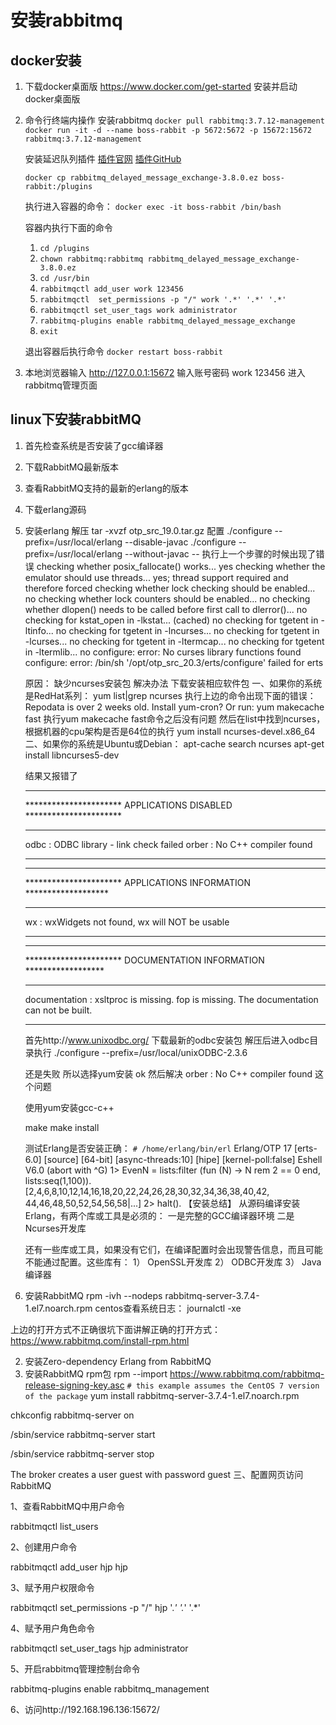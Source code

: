 # 安装rabbitmq

## docker安装

1. 下载docker桌面版
    https://www.docker.com/get-started
    安装并启动docker桌面版

2. 命令行终端内操作
    安装rabbitmq
    `docker pull rabbitmq:3.7.12-management`
    `docker run -it -d --name boss-rabbit -p 5672:5672 -p 15672:15672 rabbitmq:3.7.12-management`

    安装延迟队列插件
    [插件官网]('https://www.rabbitmq.com/community-plugins.html' '')
    [插件GitHub]('https://github.com/rabbitmq/rabbitmq-delayed-message-exchange/releases' '')

    `docker cp rabbitmq_delayed_message_exchange-3.8.0.ez boss-rabbit:/plugins`

    执行进入容器的命令：
    `docker exec -it boss-rabbit /bin/bash`

    容器内执行下面的命令

    1. `cd /plugins`
    2. `chown rabbitmq:rabbitmq rabbitmq_delayed_message_exchange-3.8.0.ez`
    3. `cd /usr/bin`
    4. `rabbitmqctl add_user work 123456`
    5. `rabbitmqctl  set_permissions -p "/" work '.*' '.*' '.*'`
    6. `rabbitmqctl set_user_tags work administrator`
    7. `rabbitmq-plugins enable rabbitmq_delayed_message_exchange`
    8. `exit`
    
    退出容器后执行命令
    `docker restart boss-rabbit`

3. 本地浏览器输入 http://127.0.0.1:15672 输入账号密码 work 123456 进入rabbitmq管理页面



## linux下安装rabbitMQ

1. 首先检查系统是否安装了gcc编译器

2. 下载RabbitMQ最新版本

3. 查看RabbitMQ支持的最新的erlang的版本

4. 下载erlang源码

5. 安装erlang
    解压
    tar -xvzf otp_src_19.0.tar.gz
    配置
    ./configure --prefix=/usr/local/erlang  --disable-javac
    ./configure --prefix=/usr/local/erlang  --without-javac
    -- 执行上一个步骤的时候出现了错误
    checking whether posix_fallocate() works... yes
    checking whether the emulator should use threads... yes; thread support required and therefore forced
    checking whether lock checking should be enabled... no
    checking whether lock counters should be enabled... no
    checking whether dlopen() needs to be called before first call to dlerror()... no
    checking for kstat_open in -lkstat... (cached) no
    checking for tgetent in -ltinfo... no
    checking for tgetent in -lncurses... no
    checking for tgetent in -lcurses... no
    checking for tgetent in -ltermcap... no
    checking for tgetent in -ltermlib... no
    configure: error: No curses library functions found
    configure: error: /bin/sh '/opt/otp_src_20.3/erts/configure' failed for erts
    
    原因：
    缺少ncurses安装包
    解决办法
    下载安装相应软件包
    一、如果你的系统是RedHat系列：
    yum list|grep ncurses
    执行上边的命令出现下面的错误：
    Repodata is over 2 weeks old. Install yum-cron? Or run: yum makecache fast
    执行yum makecache fast命令之后没有问题
    然后在list中找到ncurses，根据机器的cpu架构是否是64位的执行
    yum install ncurses-devel.x86_64
    二、如果你的系统是Ubuntu或Debian：
    apt-cache search ncurses
    apt-get install libncurses5-dev
    
    结果又报错了
    *********************************************************************
    **********************  APPLICATIONS DISABLED  **********************
    *********************************************************************

    odbc           : ODBC library - link check failed
    orber          : No C++ compiler found

    *********************************************************************
    *********************************************************************
    **********************  APPLICATIONS INFORMATION  *******************
    *********************************************************************

    wx             : wxWidgets not found, wx will NOT be usable

    *********************************************************************
    *********************************************************************
    **********************  DOCUMENTATION INFORMATION  ******************
    *********************************************************************

    documentation  : 
                     xsltproc is missing.
                     fop is missing.
                     The documentation can not be built.

    *********************************************************************

    首先http://www.unixodbc.org/ 下载最新的odbc安装包
    解压后进入odbc目录执行
    ./configure --prefix=/usr/local/unixODBC-2.3.6
    
    还是失败 所以选择yum安装
    ok 然后解决
    orber          : No C++ compiler found 这个问题
    
    使用yum安装gcc-c++  
    
    make
    make install
    
    测试Erlang是否安装正确：
    `# /home/erlang/bin/erl`
    Erlang/OTP 17 [erts-6.0] [source] [64-bit] [async-threads:10] [hipe] [kernel-poll:false]
    Eshell V6.0  (abort with ^G)
    1> EvenN = lists:filter (fun (N) -> N rem 2 == 0 end, lists:seq(1,100)).
    [2,4,6,8,10,12,14,16,18,20,22,24,26,28,30,32,34,36,38,40,42,
     44,46,48,50,52,54,56,58|...]
    2> halt().
    【安装总结】
    从源码编译安装Erlang，有两个库或工具是必须的：
    一是完整的GCC编译器环境
    二是Ncurses开发库

    还有一些库或工具，如果没有它们，在编译配置时会出现警告信息，而且可能不能通过配置。这些库有：
    1）  OpenSSL开发库
    2） ODBC开发库
    3） Java编译器
    
5. 安装RabbitMQ
    rpm -ivh --nodeps  rabbitmq-server-3.7.4-1.el7.noarch.rpm
    centos查看系统日志：
    journalctl -xe
    
    
    
上边的打开方式不正确很坑下面讲解正确的打开方式：
https://www.rabbitmq.com/install-rpm.html

2. 安装Zero-dependency Erlang from RabbitMQ 
3. 安装RabbitMQ rpm包
rpm --import https://www.rabbitmq.com/rabbitmq-release-signing-key.asc
`# this example assumes the CentOS 7 version of the package`
yum install rabbitmq-server-3.7.4-1.el7.noarch.rpm

chkconfig rabbitmq-server on

/sbin/service rabbitmq-server start

/sbin/service rabbitmq-server stop

The broker creates a user guest with password guest
三、配置网页访问RabbitMQ

1、查看RabbitMQ中用户命令

rabbitmqctl list_users

2、创建用户命令

 rabbitmqctl add_user hjp hjp

3、赋予用户权限命令

 rabbitmqctl  set_permissions -p "/" hjp '.*' '.*' '.*'

4、赋予用户角色命令

 rabbitmqctl set_user_tags hjp administrator

5、开启rabbitmq管理控制台命令


rabbitmq-plugins enable rabbitmq_management

6、访问http://192.168.196.136:15672/